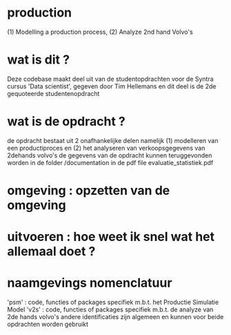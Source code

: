 # production
(1) Modelling a production process, (2) Analyze 2nd hand Volvo's

# wat is dit ?
Deze codebase maakt deel uit van de studentopdrachten voor de
Syntra cursus 'Data scientist', gegeven door Tim Hellemans
en dit deel is de 2de gequoteerde studentenopdracht

# wat is de opdracht ?
de opdracht bestaat uit 2 onafhankelijke delen namelijk
(1) modelleren van een productiproces en 
(2) het analyseren van verkoopsgegevens van 2dehands volvo's
de gegevens van de opdracht kunnen teruggevonden worden
in de folder /documentation in de pdf file evaluatie_statistiek.pdf

# omgeving : opzetten van de omgeving

# uitvoeren : hoe weet ik snel wat het allemaal doet ?

# naamgevings nomenclatuur 
'psm' : code, functies of packages specifiek m.b.t. het Productie Simulatie Model
'v2s' : code, functies of packages specifiek m.b.t. de analyze van 2de hands volvo's
andere identificaties zijn algemeen en kunnen voor beide opdrachten worden gebruikt
